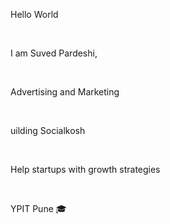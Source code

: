 <p>Hello World</p> <br>
<p>I am Suved Pardeshi,</p> <br>
<p>Advertising and Marketing</p> <br>
<p>uilding Socialkosh</p> <br>
<p>Help startups with growth strategies </p> <br>
<p>YPIT Pune 🎓</p> <br>
